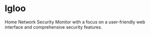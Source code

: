 # Igloo
Home Network Security Monitor with a focus on a user-friendly web interface and comprehensive security features.
